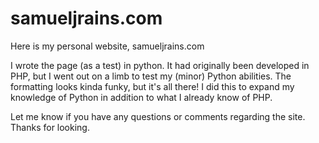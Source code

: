 samueljrains.com
=============

Here is my personal website, samueljrains.com

I wrote the page (as a test) in python.  It had originally been developed in PHP, but I went out on a limb to test my (minor) Python abilities.  The formatting looks kinda funky, but it's all there!  I did this to expand my knowledge of Python in addition to what I already know of PHP.

Let me know if you have any questions or comments regarding the site.  Thanks for looking.
